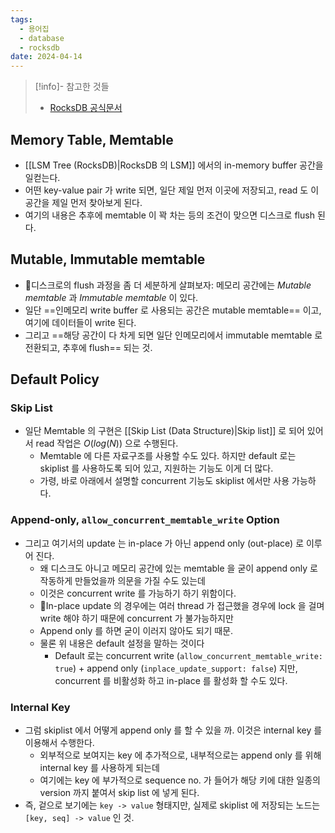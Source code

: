 ```yaml
---
tags:
  - 용어집
  - database
  - rocksdb
date: 2024-04-14
---
```

> [!info]- 참고한 것들
> - [RocksDB 공식문서](https://github.com/facebook/rocksdb/wiki/MemTable)

## Memory Table, Memtable

- [[LSM Tree (RocksDB)|RocksDB 의 LSM]] 에서의 in-memory buffer 공간을 일컫는다.
- 어떤 key-value pair 가 write 되면, 일단 제일 먼저 이곳에 저장되고, read 도 이 공간을 제일 먼저 찾아보게 된다.
- 여기의 내용은 추후에 memtable 이 꽉 차는 등의 조건이 맞으면 디스크로 flush 된다.

## Mutable, Immutable memtable

- 디스크로의 flush 과정을 좀 더 세분하게 살펴보자: 메모리 공간에는 *Mutable memtable* 과 *Immutable memtable* 이 있다.
- 일단 ==인메모리 write buffer 로 사용되는 공간은 mutable memtable== 이고, 여기에 데이터들이 write 된다.
- 그리고 ==해당 공간이 다 차게 되면 일단 인메모리에서 immutable memtable 로 전환되고, 추후에 flush== 되는 것.

## Default Policy

### Skip List

- 일단 Memtable 의 구현은 [[Skip List (Data Structure)|Skip list]] 로 되어 있어서 read 작업은 $O(log(N))$ 으로 수행된다.
	- Memtable 에 다른 자료구조를 사용할 수도 있다. 하지만 default 로는 skiplist 를 사용하도록 되어 있고, 지원하는 기능도 이게 더 많다.
	- 가령, 바로 아래에서 설명할 concurrent 기능도 skiplist 에서만 사용 가능하다.

### Append-only, `allow_concurrent_memtable_write` Option

- 그리고 여기서의 update 는 in-place 가 아닌 append only (out-place) 로 이루어 진다.
	- 왜 디스크도 아니고 메모리 공간에 있는 memtable 을 굳이 append only 로 작동하게 만들었을까 의문을 가질 수도 있는데
	- 이것은 concurrent write 를 가능하기 하기 위함이다.
	- In-place update 의 경우에는 여러 thread 가 접근했을 경우에 lock 을 걸며 write 해야 하기 때문에 concurrent 가 불가능하지만
	- Append only 를 하면 굳이 이러지 않아도 되기 때문.
	- 물론 위 내용은 default 설정을 말하는 것이다
		- Default 로는 concurrent write (`allow_concurrent_memtable_write: true`) + append only (`inplace_update_support: false`) 지만, concurrent 를 비활성화 하고 in-place 를 활성화 할 수도 있다.

### Internal Key

- 그럼 skiplist 에서 어떻게 append only 를 할 수 있을 까. 이것은 internal key 를 이용해서 수행한다.
	- 외부적으로 보여지는 key 에 추가적으로, 내부적으로는 append only 를 위해 internal key 를 사용하게 되는데
	- 여기에는 key 에 부가적으로 sequence no. 가 들어가 해당 키에 대한 일종의 version 까지 붙여서 skip list 에 넣게 된다.
- 즉, 겉으로 보기에는 `key -> value` 형태지만, 실제로 skiplist 에 저장되는 노드는 `[key, seq] -> value` 인 것.